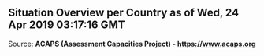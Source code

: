 ## Situation Overview per Country as of Wed, 24 Apr 2019 03:17:16 GMT

Source: **ACAPS (Assessment Capacities Project) - https://www.acaps.org**